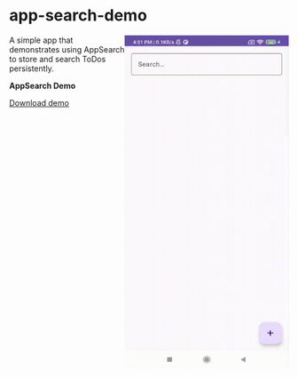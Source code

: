# app-search-demo

<img align="right" width="296" height="600"  src="https://github.com/raheemadamboev/app-search-demo/blob/main/banner.gif" />

A simple app that demonstrates using AppSearch to store and search ToDos persistently.

**AppSearch Demo**

<a href="https://github.com/raheemadamboev/app-search-demo/blob/main/app-debug.apk">Download demo</a>
